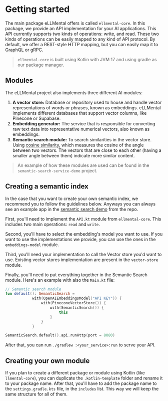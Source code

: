 # Getting started

The main package eLLMental offers is called `ellmental-core`. In this package, we provide an API implementation for your
AI applications. This API currently supports two kinds of operations: write, and read. These two kinds of operations
can be easily mapped to any kind of API protocol. By default, we offer a REST-style HTTP mapping, but you can easily
map it to GraphQL or gRPC.

> `ellmental-core` is built using Kotlin with JVM 17 and using gradle as our package manager.


## Modules

The eLLMental project also implements three different AI modules:

1. **A vector store:** Database or repository used to house and handle vector representations of words or phrases, known
   as embeddings. eLLMental implements different databases that support vector columns, like Pinecone or Supabase.
2. **Embedding generator:** The service that is responsible for converting raw text data into representative numerical
   vectors, also known as embeddings.
3. **Semantic search module:** To search similarities in the vector store.
   Using [cosine similarity](https://en.wikipedia.org/wiki/Cosine_similarity), which measures the cosine of the angle
   between two vectors. The vectors that are close to each other (having a smaller angle between them)
   indicate more similar content.

> An example of how these modules are used can be found in the `semantic-search-service-demo` project.

## Creating a semantic index

In the case that you want to create your own semantic index, we recommend you to follow the guidelines below. Anyways
you can always see an example app in the [semantic search demo](https://github.com/theam/eLLMental/tree/main/semantic-search-service-demo) from
the repo.

First, you'll need to implement the `API.kt` module from `ellmental-core`. This includes two main operations: `read` and `write`.

Second, you'll have to select the embedding's model you want to use. If you want to use the implementations we provide, you
can use the ones in the `embeddings-model` module.

Third, you'll need your implementation to call the Vector store you'd want to use. Existing vector stores implementation are present in
the `vector-store` module.

Finally, you'll need to put everything together in the Semantic Search module. Here's an example with also the `Main.kt` file:

```kotlin
// Semantic search module
fun default(): SemanticSearch =
            with(OpenAIEmbeddingsModel("API KEY")) {
                with(PineconeVectorStore()) {
                    with(SemanticSearch()) {
                        this
                    }
                }
            }

```

```Main.kt
SemanticSearch.default().api.runHttp(port = 8080)
```

After that, you can run `./gradlew :<your_service>:run` to serve your API.

## Creating your own module

If you plan to create a different package or module using Kotlin (like `llmental-core`), you can duplicate the `.kotlin-template`
folder and rename it to your package name. After that, you'll have to add the package name to the `settings.gradle.kts`
file, in the `includes` list. This way we will keep the same structure for all of them.
